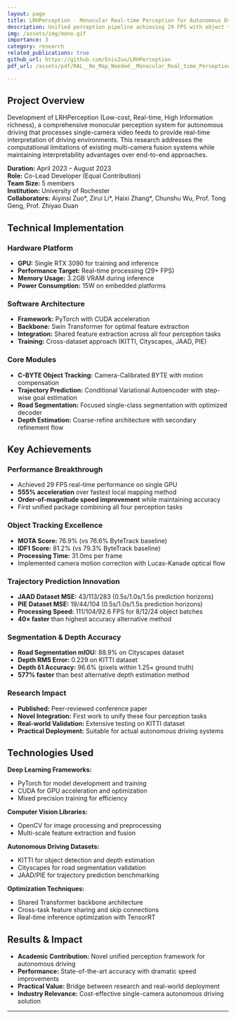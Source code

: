 ```yaml
---
layout: page
title: LRHPerception - Monocular Real-time Perception for Autonomous Driving
description: Unified perception pipeline achieving 29 FPS with object tracking, trajectory prediction, road segmentation, and depth estimation
img: /assets/img/mono.gif
importance: 3
category: research
related_publications: true
github_url: https://github.com/EnisZuo/LRHPerception
pdf_url: /assets/pdf/RAL__No_Map_Needed__Monocular_Real_time_Perception_Package_for_Autonomous_Driving.pdf

---
```


## Project Overview

Development of LRHPerception (Low-cost, Real-time, High Information richness), a comprehensive monocular perception system for autonomous driving that processes single-camera video feeds to provide real-time interpretation of driving environments. This research addresses the computational limitations of existing multi-camera fusion systems while maintaining interpretability advantages over end-to-end approaches.

**Duration:** April 2023 – August 2023  
**Role:** Co-Lead Developer (Equal Contribution)  
**Team Size:** 5 members  
**Institution:** University of Rochester  
**Collaborators:** Aiyinsi Zuo*, Zirui Li*, Haixi Zhang*, Chunshu Wu, Prof. Tong Geng, Prof. Zhiyao Duan

## Technical Implementation

### Hardware Platform
- **GPU:** Single RTX 3090 for training and inference
- **Performance Target:** Real-time processing (29+ FPS)
- **Memory Usage:** 3.2GB VRAM during inference
- **Power Consumption:** 15W on embedded platforms

### Software Architecture
- **Framework:** PyTorch with CUDA acceleration
- **Backbone:** Swin Transformer for optimal feature extraction
- **Integration:** Shared feature extraction across all four perception tasks
- **Training:** Cross-dataset approach (KITTI, Cityscapes, JAAD, PIE)

### Core Modules
- **C-BYTE Object Tracking:** Camera-Calibrated BYTE with motion compensation
- **Trajectory Prediction:** Conditional Variational Autoencoder with step-wise goal estimation
- **Road Segmentation:** Focused single-class segmentation with optimized decoder
- **Depth Estimation:** Coarse-refine architecture with secondary refinement flow

## Key Achievements

### Performance Breakthrough
- Achieved 29 FPS real-time performance on single GPU
- **555% acceleration** over fastest local mapping method
- **Order-of-magnitude speed improvement** while maintaining accuracy
- First unified package combining all four perception tasks

### Object Tracking Excellence
- **MOTA Score:** 76.9% (vs 76.6% ByteTrack baseline)
- **IDF1 Score:** 81.2% (vs 79.3% ByteTrack baseline)
- **Processing Time:** 31.0ms per frame
- Implemented camera motion correction with Lucas-Kanade optical flow

### Trajectory Prediction Innovation
- **JAAD Dataset MSE:** 43/113/283 (0.5s/1.0s/1.5s prediction horizons)
- **PIE Dataset MSE:** 19/44/104 (0.5s/1.0s/1.5s prediction horizons)
- **Processing Speed:** 111/104/92.6 FPS for 8/12/24 object batches
- **40× faster** than highest accuracy alternative method

### Segmentation & Depth Accuracy
- **Road Segmentation mIOU:** 88.9% on Cityscapes dataset
- **Depth RMS Error:** 0.229 on KITTI dataset
- **Depth δ1 Accuracy:** 96.6% (pixels within 1.25× ground truth)
- **577% faster** than best alternative depth estimation method

### Research Impact
- **Published:** Peer-reviewed conference paper
- **Novel Integration:** First work to unify these four perception tasks
- **Real-world Validation:** Extensive testing on KITTI dataset
- **Practical Deployment:** Suitable for actual autonomous driving systems

## Technologies Used

**Deep Learning Frameworks:**
- PyTorch for model development and training
- CUDA for GPU acceleration and optimization
- Mixed precision training for efficiency

**Computer Vision Libraries:**
- OpenCV for image processing and preprocessing
- Multi-scale feature extraction and fusion

**Autonomous Driving Datasets:**
- KITTI for object detection and depth estimation
- Cityscapes for road segmentation validation
- JAAD/PIE for trajectory prediction benchmarking

**Optimization Techniques:**
- Shared Transformer backbone architecture
- Cross-task feature sharing and skip connections
- Real-time inference optimization with TensorRT

## Results & Impact

- **Academic Contribution:** Novel unified perception framework for autonomous driving
- **Performance:** State-of-the-art accuracy with dramatic speed improvements
- **Practical Value:** Bridge between research and real-world deployment
- **Industry Relevance:** Cost-effective single-camera autonomous driving solution

---